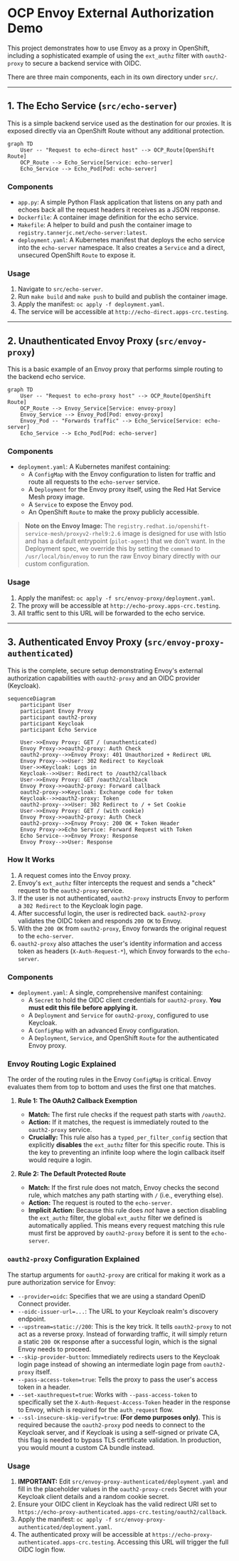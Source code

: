 # OCP Envoy External Authorization Demo

This project demonstrates how to use Envoy as a proxy in OpenShift, including a sophisticated example of using the `ext_authz` filter with `oauth2-proxy` to secure a backend service with OIDC.

There are three main components, each in its own directory under `src/`.

---

## 1. The Echo Service (`src/echo-server`)

This is a simple backend service used as the destination for our proxies. It is exposed directly via an OpenShift Route without any additional protection.

```mermaid
graph TD
    User -- "Request to echo-direct host" --> OCP_Route[OpenShift Route]
    OCP_Route --> Echo_Service[Service: echo-server]
    Echo_Service --> Echo_Pod[Pod: echo-server]
```

### Components
*   `app.py`: A simple Python Flask application that listens on any path and echoes back all the request headers it receives as a JSON response.
*   `Dockerfile`: A container image definition for the echo service.
*   `Makefile`: A helper to build and push the container image to `registry.tannerjc.net/echo-server:latest`.
*   `deployment.yaml`: A Kubernetes manifest that deploys the echo service into the `echo-server` namespace. It also creates a `Service` and a direct, unsecured OpenShift `Route` to expose it.

### Usage
1.  Navigate to `src/echo-server`.
2.  Run `make build` and `make push` to build and publish the container image.
3.  Apply the manifest: `oc apply -f deployment.yaml`.
4.  The service will be accessible at `http://echo-direct.apps-crc.testing`.

---

## 2. Unauthenticated Envoy Proxy (`src/envoy-proxy`)

This is a basic example of an Envoy proxy that performs simple routing to the backend echo service.

```mermaid
graph TD
    User -- "Request to echo-proxy host" --> OCP_Route[OpenShift Route]
    OCP_Route --> Envoy_Service[Service: envoy-proxy]
    Envoy_Service --> Envoy_Pod[Pod: envoy-proxy]
    Envoy_Pod -- "Forwards traffic" --> Echo_Service[Service: echo-server]
    Echo_Service --> Echo_Pod[Pod: echo-server]
```

### Components
*   `deployment.yaml`: A Kubernetes manifest containing:
    *   A `ConfigMap` with the Envoy configuration to listen for traffic and route all requests to the `echo-server` service.
    *   A `Deployment` for the Envoy proxy itself, using the Red Hat Service Mesh proxy image.
    *   A `Service` to expose the Envoy pod.
    *   An OpenShift `Route` to make the proxy publicly accessible.

> **Note on the Envoy Image:** The `registry.redhat.io/openshift-service-mesh/proxyv2-rhel9:2.6` image is designed for use with Istio and has a default entrypoint (`pilot-agent`) that we don't want. In the Deployment spec, we override this by setting the `command` to `/usr/local/bin/envoy` to run the raw Envoy binary directly with our custom configuration.

### Usage
1.  Apply the manifest: `oc apply -f src/envoy-proxy/deployment.yaml`.
2.  The proxy will be accessible at `http://echo-proxy.apps-crc.testing`.
3.  All traffic sent to this URL will be forwarded to the echo service.

---

## 3. Authenticated Envoy Proxy (`src/envoy-proxy-authenticated`)

This is the complete, secure setup demonstrating Envoy's external authorization capabilities with `oauth2-proxy` and an OIDC provider (Keycloak).

```mermaid
sequenceDiagram
    participant User
    participant Envoy Proxy
    participant oauth2-proxy
    participant Keycloak
    participant Echo Service

    User->>Envoy Proxy: GET / (unauthenticated)
    Envoy Proxy->>oauth2-proxy: Auth Check
    oauth2-proxy-->>Envoy Proxy: 401 Unauthorized + Redirect URL
    Envoy Proxy-->>User: 302 Redirect to Keycloak
    User->>Keycloak: Logs in
    Keycloak-->>User: Redirect to /oauth2/callback
    User->>Envoy Proxy: GET /oauth2/callback
    Envoy Proxy->>oauth2-proxy: Forward callback
    oauth2-proxy->>Keycloak: Exchange code for token
    Keycloak-->>oauth2-proxy: Token
    oauth2-proxy-->>User: 302 Redirect to / + Set Cookie
    User->>Envoy Proxy: GET / (with cookie)
    Envoy Proxy->>oauth2-proxy: Auth Check
    oauth2-proxy-->>Envoy Proxy: 200 OK + Token Header
    Envoy Proxy->>Echo Service: Forward Request with Token
    Echo Service-->>Envoy Proxy: Response
    Envoy Proxy-->>User: Response
```

### How It Works
1.  A request comes into the Envoy proxy.
2.  Envoy's `ext_authz` filter intercepts the request and sends a "check" request to the `oauth2-proxy` service.
3.  If the user is not authenticated, `oauth2-proxy` instructs Envoy to perform a `302 Redirect` to the Keycloak login page.
4.  After successful login, the user is redirected back. `oauth2-proxy` validates the OIDC token and responds `200 OK` to Envoy.
5.  With the `200 OK` from `oauth2-proxy`, Envoy forwards the original request to the `echo-server`.
6.  `oauth2-proxy` also attaches the user's identity information and access token as headers (`X-Auth-Request-*`), which Envoy forwards to the `echo-server`.

### Components
*   `deployment.yaml`: A single, comprehensive manifest containing:
    *   A `Secret` to hold the OIDC client credentials for `oauth2-proxy`. **You must edit this file before applying it.**
    *   A `Deployment` and `Service` for `oauth2-proxy`, configured to use Keycloak.
    *   A `ConfigMap` with an advanced Envoy configuration.
    *   A `Deployment`, `Service`, and OpenShift `Route` for the authenticated Envoy proxy.

### Envoy Routing Logic Explained

The order of the routing rules in the Envoy `ConfigMap` is critical. Envoy evaluates them from top to bottom and uses the first one that matches.

1.  **Rule 1: The OAuth2 Callback Exemption**
    *   **Match:** The first rule checks if the request path starts with `/oauth2`.
    *   **Action:** If it matches, the request is immediately routed to the `oauth2-proxy` service.
    *   **Crucially:** This rule also has a `typed_per_filter_config` section that explicitly **disables** the `ext_authz` filter for this specific route. This is the key to preventing an infinite loop where the login callback itself would require a login.

2.  **Rule 2: The Default Protected Route**
    *   **Match:** If the first rule does not match, Envoy checks the second rule, which matches any path starting with `/` (i.e., everything else).
    *   **Action:** The request is routed to the `echo-server`.
    *   **Implicit Action:** Because this rule does *not* have a section disabling the `ext_authz` filter, the global `ext_authz` filter we defined is automatically applied. This means every request matching this rule must first be approved by `oauth2-proxy` before it is sent to the `echo-server`.

### `oauth2-proxy` Configuration Explained

The startup arguments for `oauth2-proxy` are critical for making it work as a pure authorization service for Envoy:
*   `--provider=oidc`: Specifies that we are using a standard OpenID Connect provider.
*   `--oidc-issuer-url=...`: The URL to your Keycloak realm's discovery endpoint.
*   `--upstream=static://200`: This is the key trick. It tells `oauth2-proxy` to not act as a reverse proxy. Instead of forwarding traffic, it will simply return a static `200 OK` response after a successful login, which is the signal Envoy needs to proceed.
*   `--skip-provider-button`: Immediately redirects users to the Keycloak login page instead of showing an intermediate login page from `oauth2-proxy` itself.
*   `--pass-access-token=true`: Tells the proxy to pass the user's access token in a header.
*   `--set-xauthrequest=true`: Works with `--pass-access-token` to specifically set the `X-Auth-Request-Access-Token` header in the response to Envoy, which is required for the `auth_request` flow.
*   `--ssl-insecure-skip-verify=true`: **(For demo purposes only)**. This is required because the `oauth2-proxy` pod needs to connect to the Keycloak server, and if Keycloak is using a self-signed or private CA, this flag is needed to bypass TLS certificate validation. In production, you would mount a custom CA bundle instead.

### Usage
1.  **IMPORTANT:** Edit `src/envoy-proxy-authenticated/deployment.yaml` and fill in the placeholder values in the `oauth2-proxy-creds` Secret with your Keycloak client details and a random cookie secret.
2.  Ensure your OIDC client in Keycloak has the valid redirect URI set to `https://echo-proxy-authenticated.apps-crc.testing/oauth2/callback`.
3.  Apply the manifest: `oc apply -f src/envoy-proxy-authenticated/deployment.yaml`.
4.  The authenticated proxy will be accessible at `https://echo-proxy-authenticated.apps-crc.testing`. Accessing this URL will trigger the full OIDC login flow.
